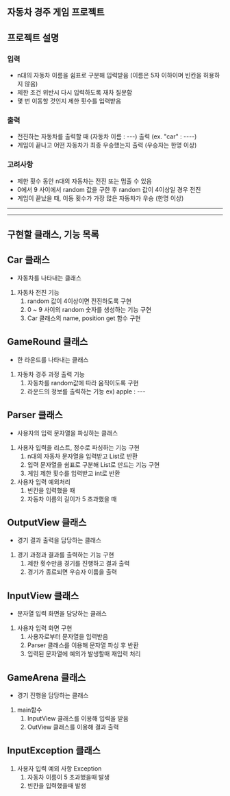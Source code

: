 자동차 경주 게임 프로젝트
---
## 프로젝트 설명

### 입력
 - n대의 자동차 이름을 쉼표로 구분해 입력받음 (이름은 5자 이하이며 빈칸을 허용하지 않음)
 - 제한 조건 위반시 다시 입력하도록 재차 질문함
 - 몇 번 이동할 것인지 제한 횟수를 입력받음

### 출력
 - 전진하는 자동차를 출력할 때 (자동차 이름 : ---) 출력  (ex. "car" : ----)
 - 게임이 끝나고 어떤 자동차가 최종 우승했는지 출력 (우승자는 한명 이상)

### 고려사항
- 제한 횟수 동안 n대의 자동차는 전진 또는 멈출 수 있음
- 0에서 9 사이에서 random 값을 구한 후 random 값이 4이상일 경우 전진
- 게임이 끝났을 때, 이동 횟수가 가장 많은 자동차가 우승 (한명 이상)

---
---

## 구현할 클래스, 기능 목록

## Car 클래스
- 자동차를 나타내는 클래스
1. 자동차 전진 기능
    1. random 값이 4이상이면 전진하도록 구현
    2. 0 ~ 9 사이의 random 숫자를 생성하는 기능 구현
    3. Car 클래스의 name, position get 함수 구현

## GameRound 클래스
- 한 라운드를 나타내는 클래스
1. 자동차 경주 과정 출력 기능
    1. 자동차를 random값에 따라 움직이도록 구현
    2. 라운드의 정보를 출력하는 기능 ex) apple : ---

## Parser 클래스
- 사용자의 입력 문자열을 파싱하는 클래스
1. 사용자 입력을 리스트, 정수로 파싱하는 기능 구현 
    1. n대의 자동차 문자열을 입력받고 List로 반환 
    2. 입력 문자열을 쉼표로 구분해 List로 만드는 기능 구현
    3. 게임 제한 횟수를 입력받고 int로 반환
2. 사용자 입력 예외처리
    1. 빈칸을 입력했을 때
    2. 자동차 이름의 길이가 5 초과했을 때

## OutputView 클래스
- 경기 결과 출력을 담당하는 클래스
1. 경기 과정과 결과를 출력하는 기능 구현
    1. 제한 횟수만큼 경기를 진행하고 결과 출력
    2. 경기가 종료되면 우승자 이름을 출력

## InputView 클래스
- 문자열 입력 화면을 담당하는 클래스
1. 사용자 입력 화면 구현 
    1. 사용자로부터 문자열을 입력받음
    2. Parser 클래스를 이용해 문자열 파싱 후 반환
    3. 입력된 문자열에 예외가 발생할때 재입력 처리

## GameArena 클래스
- 경기 진행을 담당하는 클래스
1. main함수    
    1. InputView 클래스를 이용해 입력을 받음
    2. OutView 클래스를 이용해 결과 출력

## InputException 클래스
1. 사용자 입력 예외 사항 Exception
    1. 자동차 이름이 5 초과했을때 발생
    2. 빈칸을 입력했을때 발생



